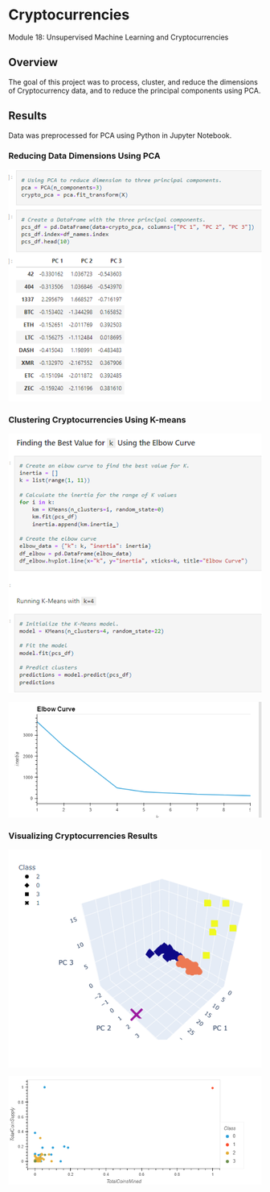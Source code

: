 # Cryptocurrencies
Module 18: Unsupervised Machine Learning and Cryptocurrencies
## Overview
The goal of this project was to process, cluster, and reduce the dimensions of Cryptocurrency data, and to reduce the principal components using PCA.

## Results
Data was preprocessed for PCA using Python in Jupyter Notebook.

### Reducing Data Dimensions Using PCA

![](images/PCA.PNG)

### Clustering Cryptocurrencies Using K-means

![](images/K_MEANS.PNG)

![](images/K_ELBOW.PNG)

### Visualizing Cryptocurrencies Results

![](images/3D_SCATTER.PNG)

![](images/bokeh_plot.png)
